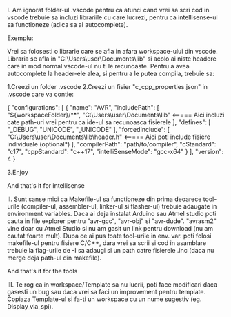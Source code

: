 I.
Am ignorat folder-ul .vscode pentru ca atunci cand vrei sa scri cod in vscode trebuie sa incluzi librariile cu care lucrezi, pentru ca intellisense-ul sa functioneze (adica sa ai autocomplete).

Exemplu:

Vrei sa folosesti o librarie care se afla in afara workspace-ului din vscode. Libraria se afla in "C:\Users\user\Documents\lib" si acolo ai niste headere care in mod normal vscode-ul nu ti le recunoaste. Pentru a avea autocomplete la header-ele alea, si pentru a le putea compila, trebuie sa:

1.Creezi un folder .vscode
2.Creezi un fisier "c_cpp_properties.json" in .vscode care va contie:

{
    "configurations": [
        {
            "name": "AVR",
            "includePath": [
                "${workspaceFolder}/**",
                "C:\Users\user\Documents\lib" <===== Aici incluzi cate path-uri vrei pentru ca ide-ul sa recunoasca fisierele
            ],
            "defines": [
                "_DEBUG",
                "UNICODE",
                "_UNICODE"
            ],
            "forcedInclude": [
                "C:\Users\user\Documents\lib\header.h" <===== Aici poti include fisiere individuale (optional*)
            ],
            "compilerPath": "path/to/compiler",
            "cStandard": "c17",
            "cppStandard": "c++17",
            "intelliSenseMode": "gcc-x64"
        }
    ],
    "version": 4
}

3.Enjoy

And that's it for intellisense

II.
Sunt sanse mici ca Makefile-ul sa functioneze din prima deoarece tool-urile (compiler-ul, assembler-ul, linker-ul si flasher-ul) trebuie adaugate in environment variables. Daca ai deja instalat Arduino sau Atmel studio poti cauta in file explorer pentru "avr-gcc", "avr-obj" si "avr-dude". "avrasm2" vine doar cu Atmel Studio si nu am gasit un link pentru download (nu am cautat foarte mult).
Dupa ce ai pus toate tool-urile in env. var. poti folosi makefile-ul pentru fisiere C/C++, dara vrei sa scrii si cod in asamblare trebuie la flag-urile de -I sa adaugi si un path catre fisierele .inc (daca nu merge deja path-ul din makefile).

And that's it for the tools

III.
Te rog ca in workspace/Template sa nu lucrii, poti face modificari daca gasesti un bug sau daca vrei sa faci un improvement pentru template.
Copiaza Template-ul si fa-ti un workspace cu un nume sugestiv (eg. Display_via_spi).